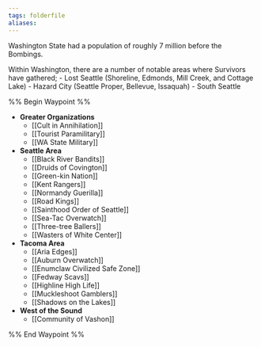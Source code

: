 ```yaml
---
tags: folderfile
aliases:
---
```


Washington State had a population of roughly 7 million before the Bombings.

Within Washington, there are a number of notable areas where Survivors have gathered;
	- Lost Seattle (Shoreline, Edmonds, Mill Creek, and Cottage Lake)
	- Hazard City (Seattle Proper, Bellevue, Issaquah)
	- South Seattle

%% Begin Waypoint %%
- **Greater Organizations**
	- [[Cult in Annihilation]]
	- [[Tourist Paramilitary]]
	- [[WA State Military]]
- **Seattle Area**
	- [[Black River Bandits]]
	- [[Druids of Covington]]
	- [[Green-kin Nation]]
	- [[Kent Rangers]]
	- [[Normandy Guerilla]]
	- [[Road Kings]]
	- [[Sainthood Order of Seattle]]
	- [[Sea-Tac Overwatch]]
	- [[Three-tree Ballers]]
	- [[Wasters of White Center]]
- **Tacoma Area**
	- [[Aria Edges]]
	- [[Auburn Overwatch]]
	- [[Enumclaw Civilized Safe Zone]]
	- [[Fedway Scavs]]
	- [[Highline High Life]]
	- [[Muckleshoot Gamblers]]
	- [[Shadows on the Lakes]]
- **West of the Sound**
	- [[Community of Vashon]]

%% End Waypoint %%
